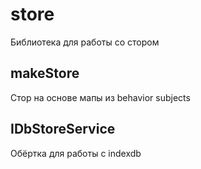 # store
Библиотека для работы со стором

## makeStore
Стор на основе мапы из behavior subjects


## IDbStoreService
Обёртка для работы с indexdb
